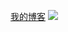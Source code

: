[我的博客]
![](https://github-readme-stats.vercel.app/api?username=wjd123)

[我的博客]:http://www.google.com/
